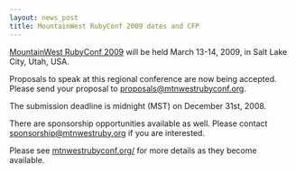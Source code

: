 ```yaml
---
layout: news_post
title: MountainWest RubyConf 2009 dates and CFP
---
```


[MountainWest RubyConf 2009][1] will be held March 13-14, 2009, in Salt
Lake City, Utah, <span class="caps">USA</span>.

Proposals to speak at this regional conference are now being accepted.
Please send your proposal to proposals@mtnwestrubyconf.org.

The submission deadline is midnight (MST) on December 31st, 2008.

There are sponsorship opportunities available as well. Please contact
sponsorship@mtnwestruby.org if you are interested.

Please see [mtnwestrubyconf.org/][1] for more details as they become
available.

[1]: http://mtnwestrubyconf.org 
